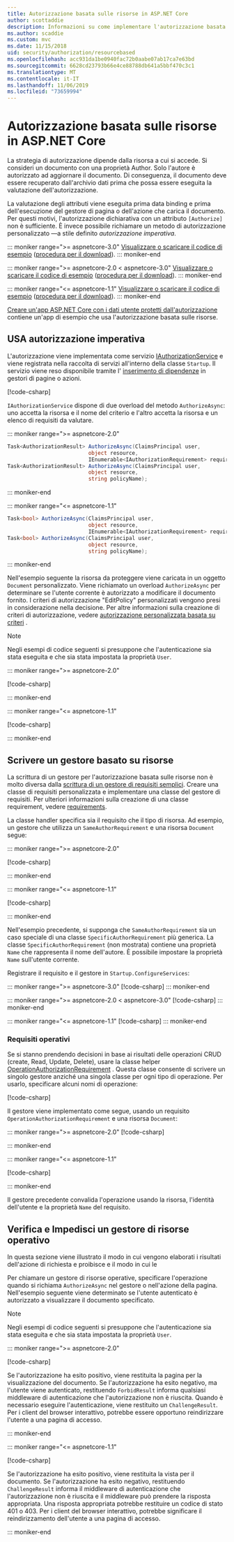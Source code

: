 ```yaml
---
title: Autorizzazione basata sulle risorse in ASP.NET Core
author: scottaddie
description: Informazioni su come implementare l'autorizzazione basata sulle risorse in un'app ASP.NET Core quando un attributo di autorizzazione non è sufficiente.
ms.author: scaddie
ms.custom: mvc
ms.date: 11/15/2018
uid: security/authorization/resourcebased
ms.openlocfilehash: acc931da1be0940fac72b0aabe07ab17ca7e63bd
ms.sourcegitcommit: 6628cd23793b66e4ce88788db641a5bbf470c3c1
ms.translationtype: MT
ms.contentlocale: it-IT
ms.lasthandoff: 11/06/2019
ms.locfileid: "73659994"
---
```

# <a name="resource-based-authorization-in-aspnet-core"></a>Autorizzazione basata sulle risorse in ASP.NET Core

La strategia di autorizzazione dipende dalla risorsa a cui si accede. Si consideri un documento con una proprietà Author. Solo l'autore è autorizzato ad aggiornare il documento. Di conseguenza, il documento deve essere recuperato dall'archivio dati prima che possa essere eseguita la valutazione dell'autorizzazione.

La valutazione degli attributi viene eseguita prima data binding e prima dell'esecuzione del gestore di pagina o dell'azione che carica il documento. Per questi motivi, l'autorizzazione dichiarativa con un attributo `[Authorize]` non è sufficiente. È invece possibile richiamare un metodo di autorizzazione personalizzato &mdash;a stile definito *autorizzazione imperativa*.

::: moniker range=">= aspnetcore-3.0"
[Visualizzare o scaricare il codice di esempio](https://github.com/aspnet/AspNetCore.Docs/tree/master/aspnetcore/security/authorization/resourcebased/samples/3_0) ([procedura per il download](xref:index#how-to-download-a-sample)).
::: moniker-end

 ::: moniker range=">= aspnetcore-2.0 < aspnetcore-3.0"
[Visualizzare o scaricare il codice di esempio](https://github.com/aspnet/AspNetCore.Docs/tree/master/aspnetcore/security/authorization/resourcebased/samples/2_2) ([procedura per il download](xref:index#how-to-download-a-sample)).
::: moniker-end

::: moniker range="<= aspnetcore-1.1"
[Visualizzare o scaricare il codice di esempio](https://github.com/aspnet/AspNetCore.Docs/tree/master/aspnetcore/security/authorization/resourcebased/samples/1_1) ([procedura per il download](xref:index#how-to-download-a-sample)).
::: moniker-end

[Creare un'app ASP.NET Core con i dati utente protetti dall'autorizzazione](xref:security/authorization/secure-data) contiene un'app di esempio che usa l'autorizzazione basata sulle risorse.

## <a name="use-imperative-authorization"></a>USA autorizzazione imperativa

L'autorizzazione viene implementata come servizio [IAuthorizationService](/dotnet/api/microsoft.aspnetcore.authorization.iauthorizationservice) e viene registrata nella raccolta di servizi all'interno della classe `Startup`. Il servizio viene reso disponibile tramite l' [inserimento di dipendenze](xref:fundamentals/dependency-injection) in gestori di pagine o azioni.

[!code-csharp[](resourcebased/samples/3_0/ResourceBasedAuthApp2/Controllers/DocumentController.cs?name=snippet_IAuthServiceDI&highlight=6)]

`IAuthorizationService` dispone di due overload del metodo `AuthorizeAsync`: uno accetta la risorsa e il nome del criterio e l'altro accetta la risorsa e un elenco di requisiti da valutare.

::: moniker range=">= aspnetcore-2.0"

```csharp
Task<AuthorizationResult> AuthorizeAsync(ClaimsPrincipal user,
                          object resource,
                          IEnumerable<IAuthorizationRequirement> requirements);
Task<AuthorizationResult> AuthorizeAsync(ClaimsPrincipal user,
                          object resource,
                          string policyName);
```

::: moniker-end

::: moniker range="<= aspnetcore-1.1"

```csharp
Task<bool> AuthorizeAsync(ClaimsPrincipal user,
                          object resource,
                          IEnumerable<IAuthorizationRequirement> requirements);
Task<bool> AuthorizeAsync(ClaimsPrincipal user,
                          object resource,
                          string policyName);
```

::: moniker-end

<a name="security-authorization-resource-based-imperative"></a>

Nell'esempio seguente la risorsa da proteggere viene caricata in un oggetto `Document` personalizzato. Viene richiamato un overload `AuthorizeAsync` per determinare se l'utente corrente è autorizzato a modificare il documento fornito. I criteri di autorizzazione "EditPolicy" personalizzati vengono presi in considerazione nella decisione. Per altre informazioni sulla creazione di criteri di autorizzazione, vedere [autorizzazione personalizzata basata su criteri](xref:security/authorization/policies) .

> [!NOTE]
> Negli esempi di codice seguenti si presuppone che l'autenticazione sia stata eseguita e che sia stata impostata la proprietà `User`.

::: moniker range=">= aspnetcore-2.0"

[!code-csharp[](resourcebased/samples/3_0/ResourceBasedAuthApp2/Pages/Document/Edit.cshtml.cs?name=snippet_DocumentEditHandler)]

::: moniker-end

::: moniker range="<= aspnetcore-1.1"

[!code-csharp[](resourcebased/samples/1_1/ResourceBasedAuthApp1/Controllers/DocumentController.cs?name=snippet_DocumentEditAction)]

::: moniker-end

## <a name="write-a-resource-based-handler"></a>Scrivere un gestore basato su risorse

La scrittura di un gestore per l'autorizzazione basata sulle risorse non è molto diversa dalla [scrittura di un gestore di requisiti semplici](xref:security/authorization/policies#security-authorization-policies-based-authorization-handler). Creare una classe di requisiti personalizzata e implementare una classe del gestore di requisiti. Per ulteriori informazioni sulla creazione di una classe requirement, vedere [requirements](xref:security/authorization/policies#requirements).

La classe handler specifica sia il requisito che il tipo di risorsa. Ad esempio, un gestore che utilizza un `SameAuthorRequirement` e una risorsa `Document` segue:

::: moniker range=">= aspnetcore-2.0"

[!code-csharp[](resourcebased/samples/3_0/ResourceBasedAuthApp2/Services/DocumentAuthorizationHandler.cs?name=snippet_HandlerAndRequirement)]

::: moniker-end

::: moniker range="<= aspnetcore-1.1"

[!code-csharp[](resourcebased/samples/1_1/ResourceBasedAuthApp1/Services/DocumentAuthorizationHandler.cs?name=snippet_HandlerAndRequirement)]

::: moniker-end

Nell'esempio precedente, si supponga che `SameAuthorRequirement` sia un caso speciale di una classe `SpecificAuthorRequirement` più generica. La classe `SpecificAuthorRequirement` (non mostrata) contiene una proprietà `Name` che rappresenta il nome dell'autore. È possibile impostare la proprietà `Name` sull'utente corrente.

Registrare il requisito e il gestore in `Startup.ConfigureServices`:

::: moniker range=">= aspnetcore-3.0"
[!code-csharp[](resourcebased/samples/3_0/ResourceBasedAuthApp2/Startup.cs?name=snippet_ConfigureServicesSample&highlight=4-8,10)]
::: moniker-end

 ::: moniker range=">= aspnetcore-2.0 < aspnetcore-3.0"
[!code-csharp[](resourcebased/samples/2_2/ResourceBasedAuthApp2/Startup.cs?name=snippet_ConfigureServicesSample&highlight=3-7,9)]
::: moniker-end

::: moniker range="<= aspnetcore-1.1"
[!code-csharp[](resourcebased/samples/1_1/ResourceBasedAuthApp1/Startup.cs?name=snippet_ConfigureServicesSample&highlight=3-7,9)]
::: moniker-end

### <a name="operational-requirements"></a>Requisiti operativi

Se si stanno prendendo decisioni in base ai risultati delle operazioni CRUD (create, Read, Update, Delete), usare la classe helper [OperationAuthorizationRequirement](/dotnet/api/microsoft.aspnetcore.authorization.infrastructure.operationauthorizationrequirement) . Questa classe consente di scrivere un singolo gestore anziché una singola classe per ogni tipo di operazione. Per usarlo, specificare alcuni nomi di operazione:

[!code-csharp[](resourcebased/samples/3_0/ResourceBasedAuthApp2/Services/DocumentAuthorizationCrudHandler.cs?name=snippet_OperationsClass)]

Il gestore viene implementato come segue, usando un requisito `OperationAuthorizationRequirement` e una risorsa `Document`:

 ::: moniker range=">= aspnetcore-2.0"
[!code-csharp[](resourcebased/samples/3_0/ResourceBasedAuthApp2/Services/DocumentAuthorizationCrudHandler.cs?name=snippet_Handler)]

::: moniker-end

::: moniker range="<= aspnetcore-1.1"

[!code-csharp[](resourcebased/samples/1_1/ResourceBasedAuthApp1/Services/DocumentAuthorizationCrudHandler.cs?name=snippet_Handler)]

::: moniker-end

Il gestore precedente convalida l'operazione usando la risorsa, l'identità dell'utente e la proprietà `Name` del requisito.

## <a name="challenge-and-forbid-with-an-operational-resource-handler"></a>Verifica e Impedisci un gestore di risorse operativo

In questa sezione viene illustrato il modo in cui vengono elaborati i risultati dell'azione di richiesta e proibisce e il modo in cui le

Per chiamare un gestore di risorse operative, specificare l'operazione quando si richiama `AuthorizeAsync` nel gestore o nell'azione della pagina. Nell'esempio seguente viene determinato se l'utente autenticato è autorizzato a visualizzare il documento specificato.

> [!NOTE]
> Negli esempi di codice seguenti si presuppone che l'autenticazione sia stata eseguita e che sia stata impostata la proprietà `User`.

::: moniker range=">= aspnetcore-2.0"

[!code-csharp[](resourcebased/samples/3_0/ResourceBasedAuthApp2/Pages/Document/View.cshtml.cs?name=snippet_DocumentViewHandler&highlight=10-11)]

Se l'autorizzazione ha esito positivo, viene restituita la pagina per la visualizzazione del documento. Se l'autorizzazione ha esito negativo, ma l'utente viene autenticato, restituendo `ForbidResult` informa qualsiasi middleware di autenticazione che l'autorizzazione non è riuscita. Quando è necessario eseguire l'autenticazione, viene restituito un `ChallengeResult`. Per i client del browser interattivo, potrebbe essere opportuno reindirizzare l'utente a una pagina di accesso.

::: moniker-end

::: moniker range="<= aspnetcore-1.1"

[!code-csharp[](resourcebased/samples/1_1/ResourceBasedAuthApp1/Controllers/DocumentController.cs?name=snippet_DocumentViewAction&highlight=11-12)]

Se l'autorizzazione ha esito positivo, viene restituita la vista per il documento. Se l'autorizzazione ha esito negativo, restituendo `ChallengeResult` informa il middleware di autenticazione che l'autorizzazione non è riuscita e il middleware può prendere la risposta appropriata. Una risposta appropriata potrebbe restituire un codice di stato 401 o 403. Per i client del browser interattivo, potrebbe significare il reindirizzamento dell'utente a una pagina di accesso.

::: moniker-end
